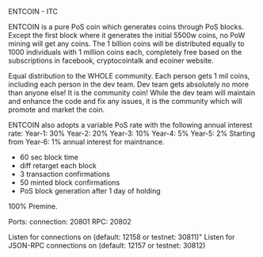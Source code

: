 ENTCOIN - ITC

ENTCOIN is a pure PoS coin which generates coins through PoS blocks. Except the first block where it generates the initial  5500w coins, no PoW mining will get any coins. The 1 billion coins will be distributed equally to 1000 individuals with 1 million coins each, completely free based on the subscriptions in facebook, cryptocointalk and ecoiner website. 

Equal distribution to the WHOLE community. Each person gets 1 mil coins, including each person in the dev team. Dev team gets absolutely no more than anyone else! It is the community coin! While the dev team will maintain and enhance the code and fix any issues, it is the community which will promote and market the coin.  

ENTCOIN also adopts a variable PoS rate with the following annual interest rate:
Year-1: 30%
Year-2: 20%
Year-3: 10%
Year-4: 5%
Year-5: 2%
Starting from Year-6: 1% annual interest for maintnance. 

- 60 sec block time
- diff retarget each block
- 3 transaction confirmations
- 50 minted block confirmations
- PoS block generation after 1 day of holding

100% Premine.

Ports:
connection:	20801
RPC:			20802

Listen for connections on <port> (default: 12158 or testnet: 30811)"
Listen for JSON-RPC connections on <port> (default: 12157 or testnet: 30812)